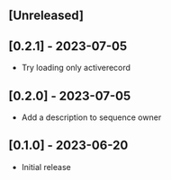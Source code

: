 ## [Unreleased]

## [0.2.1] - 2023-07-05

- Try loading only activerecord

## [0.2.0] - 2023-07-05

- Add a description to sequence owner


## [0.1.0] - 2023-06-20

- Initial release
